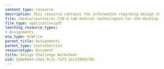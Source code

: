 ```yaml
---
content_type: resource
description: This resource contains the information regarding design challenge worksheet.
file: /media/courses/ec-710-d-lab-medical-technologies-for-the-developing-world-spring-2010/d26e04a5cbe19c3c7a731ec339b9c70c_MITEC_710S10_DsgnChlngWrk.pdf
file_type: application/pdf
learning_resource_types:
- Assignments
ocw_type: OCWFile
parent_title: Assignments
parent_type: CourseSection
resourcetype: Document
title: Design Challenge Worksheet
uid: d26e04a5-cbe1-9c3c-7a73-1ec339b9c70c
---
```

